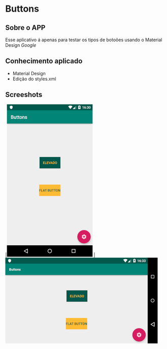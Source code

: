 # Buttons

## Sobre o APP 
Esse aplicativo á apenas para testar os tipos de botoões usando o Material Design _Google_
## Conhecimento aplicado
* Material Design
* Edição do styles.xml

## Screeshots

|![1](https://github.com/reginaldobarreto/Buttons/blob/master/screenshot-2019-10-08_16.30.49.01.png)
|![1](https://github.com/reginaldobarreto/Buttons/blob/master/screenshot-2019-10-08_16.33.13.714.png)